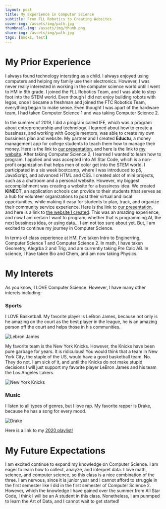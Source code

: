 ```yaml
---
layout: post
title: My Experience in Computer Science
subtitle: From FLL Robotics to Creating Websites
cover-img: /assets/img/path.jpg
thumbnail-img: /assets/img/thumb.png
share-img: /assets/img/path.jpg
tags: [books, test]
---
```


# My Prior Experience
I always found technology intersting as a child. I always enjoyed using computers and helping my family use their electronics. However, I was never really interested in working in the computer science world until I went to HM in 8th grade. I joined the FLL Robotics Team, and I was able to step foot into the STEM world. Even though I did not enjoy building robots with legos, once I became a freshman and joined the FTC Robotics Team, everything began to make sense. Even thought I was apart of the hardware team, I had taken Computer Science 1 and was taking Computer Science 2.  

In the summer of 2019, I did a program called IFE, which was a program about entrepreneurship and technology. I learned about how to create a bussiness, and working with Google mentors, was able to create my own bussiness plan and website. My partner and I created **Éductu**, a money management app for college students to teach them how to manage their money. Here is the link to [our presentation](https://docs.google.com/presentation/d/1q1eAWtvHaypSCmx1g9XECuvYQuvGh8w9rDhDZziCvXE/edit?usp=sharing), and here is the link to [my website](https://ife-eductu.herokuapp.com/). After taking Computer Science 2, I learned I wanted to learn how to program. I applied and was accepted into All Star Code, which is a non-profit organization that helps men of color get into the STEM world. I participated in a six week bootcamp, where I was introduced to p5, JavaScript, and advanced HTML and CSS. I created alot of mini projects, such as a chatroom and a personal website. However, my biggest accomplishment was creating a website for a bussiness idea. We created **KiNECT**, an application schools can provide to their students tthat serves as a hub for volunteer organizations to post their virtual and local opportunities, while making it easy for students to plan, track, and organize their community service experience. Here is the link to [our presentation](https://docs.google.com/presentation/d/1YnTryo5ze7CXDv6QM1G2uKmgJIVMHboOKDZ8JGX8GRI/edit?usp=sharing), and here is a link to [the website I created](https://justinburrell.github.io/demoDayProject/). This was an amazing experience, and now I am certain I want to program, whether that is programming AI, the next bussiness idea, or using data... I am not too sure about yet. But, I am excited to continue my journey in Computer Science.

In terms of class experience at HM, I've taken Intro to Enginerring, Computer Science 1 and Computer Science 2. In math, I have taken Geometry, Alegrba 2 and Trig, and am currently taking Pre Calc AB. In science, I have taken Bio and Chem, and am now taking Physics.

# My Interets
As you know, I LOVE Computer Science. However, I have many other interets including:

### Sports
I LOVE Basketball. My favorite player is LeBron James, because not only is he amazing on the court as the best player in the league, he is an amazing person off the court and helps those in his communities. 

![Lebron James](https://www.nba.com/images/cms/2020-04/LJ.gif?w=1920&h=1080)

My favorite team is the New York Knicks. However, the Knicks have been pure garbage for years. It is ridiculous! You would think that a team in New York City, the staple of the US, would have a good basketball team. No. They do not. I am sick of it, and until the Knicks do not make stupid decisions I will just support my favorite player LeBron James and his team the Los Angeles Lakers.

![New York Knicks](https://bloximages.chicago2.vip.townnews.com/normantranscript.com/content/tncms/assets/v3/editorial/a/d0/ad02f438-7366-11e8-abb6-0ba90c0f7844/5b28679044175.image.jpg?resize=1200%2C900)

### Music 
I listen to all types of genres, but I love rap. My favorite rapper is Drake, because he has a song for every mood.

![Drake](https://www.republicrecords.com/sites/g/files/aaj1546/f/styles/suzuki_breakpoints_image_tablet_16x9/public/Drake2020_HeadlineImage.jpg?itok=pe2AHzDC)

Here is a link to my [2020 playlist!](https://music.apple.com/us/playlist/quarantine-vibes/pl.u-b3b8VPNiyZ13Dzb)

# My Future Expectations
I am excited continue to expand my knowledge on Computer Science. I am eager to learn how to collect, analyze, and interpret data. I love math, science, and computer science, so this class is a nice combination of the three. I am nervous, since it is junior year and I cannot afford to struggle in the first semester like I did in the first semester of Computer Science 2. However, which the knowledge I have gained over the summer from All Star Code, I think I will be an A student in this class. Nonetheless, I am punmped to learn the Art of Data, and I cannot wait to get started!